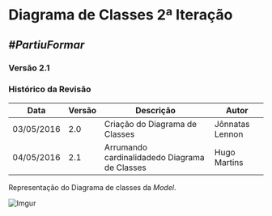 # **Diagrama de Classes 2ª Iteração**

##  ***#PartiuFormar***

### **Versão 2.1**

### Histórico da Revisão
Data|Versão|Descrição|Autor
----|------|---------|------------------
03/05/2016| 2.0 |Criação do Diagrama de Classes|Jônnatas Lennon
04/05/2016| 2.1 |Arrumando cardinalidadedo Diagrama de Classes|Hugo Martins

Representação do Diagrama de classes da _Model_. 

![Imgur](http://imgur.com/EXfyxG9.png)